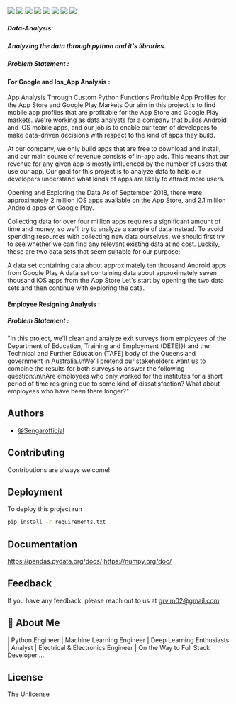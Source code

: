 <p align="left"> <a href="https://www.python.org/" target="blank"><img src="https://img.shields.io/badge/Powered%20by-Python-yellow" /></a> <a href="https://numpy.org/" target="blank"><img src="https://img.shields.io/badge/-Numpy-red" /></a> <a href="https://pandas.pydata.org/" target="blank"><img src="https://img.shields.io/badge/-Pandas-lightgrey" /></a> <a href="https://scikit-learn.org/stable/" target="blank"><img src="https://img.shields.io/badge/-Scikit--Learn-blue" /></a> <a href="https://matplotlib.org/" target="blank"><img src="https://img.shields.io/badge/-Matplotlib-green" /></a> <a href="https://seaborn.pydata.org/" target="blank"><img src="https://img.shields.io/badge/-Seaborn-brightgreen" /></a> <a href="https://www.nltk.org/" target="blank" /><img src="https://img.shields.io/badge/-NLTK-orange" /></a> <a href="https://spacy.io/" target="blank"><img src="https://img.shields.io/badge/-Spacy-green" /></a> </p>

##### Data-Analysis: 
##### Analyzing the data through python and it's libraries.  
##### Problem Statement : 


#### For Google and Ios_App Analysis : 
App Analysis Through Custom Python Functions Profitable App Profiles for the App Store and Google Play Markets Our aim in this project is to find mobile app profiles that are profitable for the App Store and Google Play markets. We're working as data analysts for a company that builds Android and iOS mobile apps, and our job is to enable our team of developers to make data-driven decisions with respect to the kind of apps they build.

At our company, we only build apps that are free to download and install, and our main source of revenue consists of in-app ads. This means that our revenue for any given app is mostly influenced by the number of users that use our app. Our goal for this project is to analyze data to help our developers understand what kinds of apps are likely to attract more users.

Opening and Exploring the Data As of September 2018, there were approximately 2 million iOS apps available on the App Store, and 2.1 million Android apps on Google Play.

Collecting data for over four million apps requires a significant amount of time and money, so we'll try to analyze a sample of data instead. To avoid spending resources with collecting new data ourselves, we should first try to see whether we can find any relevant existing data at no cost. Luckily, these are two data sets that seem suitable for our purpose:

A data set containing data about approximately ten thousand Android apps from Google Play A data set containing data about approximately seven thousand iOS apps from the App Store Let's start by opening the two data sets and then continue with exploring the data.

#### Employee Resigning Analysis : 

##### Problem Statement : 
"In this project, we'll clean and analyze exit surveys from employees of the Department of Education, Training and Employment (DETE)}) and the Technical and Further Education (TAFE) body of the Queensland government in Australia.\nWe'll pretend our stakeholders want us to combine the results for both surveys to answer the following question:\n\nAre employees who only worked for the institutes for a short period of time resigning due to some kind of dissatisfaction? What about employees who have been there longer?"

## Authors

- [@Sengarofficial](https://www.github.com/Sengarofficial)

## Contributing

Contributions are always welcome!

## Deployment

To deploy this project run

```bash
pip install -r requirements.txt
```

## Documentation

https://pandas.pydata.org/docs/
https://numpy.org/doc/

## Feedback

If you have any feedback, please reach out to us at grv.m02@gmail.com

## 🚀 About Me
| Python Engineer | Machine Learning Engineer | Deep Learning Enthusiasts | Analyst | Electrical & Electronics Engineer | On the Way to Full Stack Developer....

## License 

The Unlicense 
